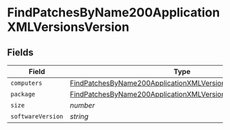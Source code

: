 # FindPatchesByName200ApplicationXMLVersionsVersion


## Fields

| Field                                                                                                                                                 | Type                                                                                                                                                  | Required                                                                                                                                              | Description                                                                                                                                           | Example                                                                                                                                               |
| ----------------------------------------------------------------------------------------------------------------------------------------------------- | ----------------------------------------------------------------------------------------------------------------------------------------------------- | ----------------------------------------------------------------------------------------------------------------------------------------------------- | ----------------------------------------------------------------------------------------------------------------------------------------------------- | ----------------------------------------------------------------------------------------------------------------------------------------------------- |
| `computers`                                                                                                                                           | [FindPatchesByName200ApplicationXMLVersionsVersionComputers](../../models/operations/findpatchesbyname200applicationxmlversionsversioncomputers.md)[] | :heavy_minus_sign:                                                                                                                                    | N/A                                                                                                                                                   |                                                                                                                                                       |
| `package`                                                                                                                                             | [FindPatchesByName200ApplicationXMLVersionsVersionPackage](../../models/operations/findpatchesbyname200applicationxmlversionsversionpackage.md)       | :heavy_minus_sign:                                                                                                                                    | N/A                                                                                                                                                   |                                                                                                                                                       |
| `size`                                                                                                                                                | *number*                                                                                                                                              | :heavy_minus_sign:                                                                                                                                    | N/A                                                                                                                                                   | 1                                                                                                                                                     |
| `softwareVersion`                                                                                                                                     | *string*                                                                                                                                              | :heavy_minus_sign:                                                                                                                                    | N/A                                                                                                                                                   | 64.0.3282.119                                                                                                                                         |